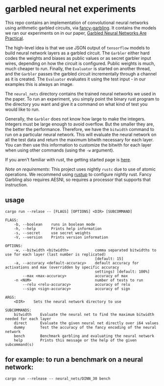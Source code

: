 garbled neural net experiments
==============================
This repo contains an implementation of convolutional neural networks using arithmetic
garbled circuits, via [fancy-garbling](https://github.com/GaloisInc/swanky). 
It contains the models we ran our experiments on in our paper, [Garbled Neural Networks
Are Practical](https://eprint.iacr.org/2019/338).

The high-level idea is that we use JSON output of `tensorflow` models to build neural
network layers as a garbled circuit. The `Garbler` either hard codes the weights and
biases as public values or as secret garbler input wires, depending on how the circuit is
configured. Public weights is much, much cheaper to run.  Finally, the `Evaluator` is
started on another thread, and the `Garbler` passes the garbled circuit incrementally
through a channel as it is created. The `Evaluator` evaluates it using the test input - in
our examples this is always an image.

The `neural_nets` directory contains the trained neural networks we used in the paper. 
To run an experiment, you simply point the binary rust program to the directory you want
and give it a command on what kind of test you would like to run.

Generally, the `Garbler` does not know how large to make the integers. Integers must be
large enough to avoid overflow. But the smaller they are, the better the performance.
Therefore, we have the `bitwidth` command to run on a particular neural network. This will
evaluate the neural network on all the test data and return the maximum bitwith necessary
for each layer. You can then use this information to customize the bitwith for each layer
when using other commands (using the `-w` argument).

If you aren't familiar with rust, the getting started page is
[here](https://www.rust-lang.org/learn/get-started).

*Note on requirements*: 
This project uses nightly `rustc` due to use of atomic operations.
We recommend using [rustup](https://rustup.rs/) to configure nightly rust.
Fancy Garbling also requires AESNI, so requires a processor that supports that
instruction.

usage
-----
```
cargo run --relase -- [FLAGS] [OPTIONS] <DIR> [SUBCOMMAND]

FLAGS:
    -b, --boolean    runs in boolean mode
    -h, --help       Prints help information
    -s, --secret     use secret weights
    -V, --version    Prints version information

OPTIONS:
    -w, --bitwidth <bitwidth>            comma separated bitwidths to use for each layer (last number is replicated)
                                         [default: 15]
    -a, --accuracy <default-accuracy>    default accuracy for activations and max (overridden by specific accuracy
                                         settings) [default: 100%]
        --max <max-accuracy>             accuracy of max
    -n <NUM>                             number of tests to run
        --relu <relu-accuracy>           accuracy of relu
        --sign <sign-accuracy>           accuracy of sign

ARGS:
    <DIR>    Sets the neural network directory to use

SUBCOMMANDS:
    bitwidth    Evaluate the neural net to find the maximum bitwidth needed for each layer
    direct      Evaluate the given neural net directly over i64 values
    dummy       Test the accuracy of the fancy encoding of the neural network
    bench       Benchmark garbling and evaluating the neural network
    help        Prints this message or the help of the given subcommand(s)
```

for example: to run a benchmark on a neural network:
----------------------------------------------------
```
cargo run --release -- neural_nets/DINN_30 bench
```
